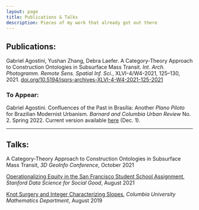 ```yaml
---
layout: page
title: Publications & Talks
description: Pieces of my work that already got out there
---
```


## Publications:

Gabriel Agostini, Yushan Zhang, Debra Laefer. A Category-Theory Approach to Construction Ontologies in Subsurface Mass Transit. _Int. Arch. Photogramm. Remote Sens. Spatial Inf. Sci._, XLVI-4/W4-2021, 125–130, 2021. [doi.org/10.5194/isprs-archives-XLVI-4-W4-2021-125-2021](https://www.int-arch-photogramm-remote-sens-spatial-inf-sci.net/XLVI-4-W4-2021/125/2021/)

### To Appear:

Gabriel Agostini. Confluences of the Past in Brasília: Another _Plano Piloto_ for Brazilian Modernist Urbanism. _Barnard and Columbia Urban Review_ No. 2. Spring 2022. Current version available [here](../files/Confluences-of-the-Past-in-Brasilia.pdf) (Dec. 1).

---

## Talks:

A Category-Theory Approach to Construction Ontologies in Subsurface Mass Transit, _3D GeoInfo Conference_, October 2021

[Operationalizing Equity in the San Francisco Student School Assignment](https://www.youtube.com/watch?v=48FYug28Bzw&t=3531s), _Stanford Data Science for Social Good_, August 2021

[Knot Surgery and Integer Characterizing Slopes](https://youtu.be/0LLg-Lr_me4), _Columbia University Mathematics Department_, August 2019
